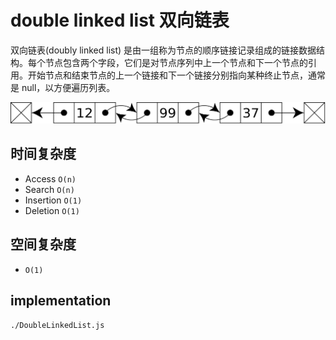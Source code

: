 # double linked list 双向链表

双向链表(doubly linked list) 是由一组称为节点的顺序链接记录组成的链接数据结构。每个节点包含两个字段，它们是对节点序列中上一个节点和下一个节点的引用。开始节点和结束节点的上一个链接和下一个链接分别指向某种终止节点，通常是 null，以方便遍历列表。

![double-linked-list](./double-linked-list.svg)

## 时间复杂度

- Access `O(n)`
- Search `O(n)`
- Insertion `O(1)`
- Deletion `O(1)`

## 空间复杂度

- `O(1)`

## implementation

`./DoubleLinkedList.js`
